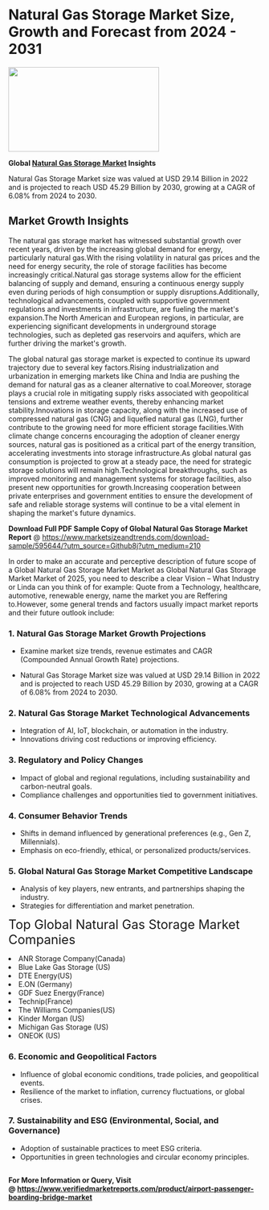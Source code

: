 <H1>Natural Gas Storage Market Size, Growth and Forecast from 2024 - 2031</H1><img class="aligncenter size-medium wp-image-584254" src="https://thirdeyenews.in/wp-content/uploads/2024/09/Global-Market-Research-300x168.jpeg" alt="" width="300" height="168" /><p><strong>Global&nbsp;<a href="https://www.marketsizeandtrends.com/download-sample/595644/?utm_source=Github8j?utm_medium=210">Natural Gas Storage Market</a> Insights</strong></p><p>Natural Gas Storage Market size was valued at USD 29.14 Billion in 2022 and is projected to reach USD 45.29 Billion by 2030, growing at a CAGR of 6.08% from 2024 to 2030.</p><p><h2>Market Growth Insights</h2> <p>The natural gas storage market has witnessed substantial growth over recent years, driven by the increasing global demand for energy, particularly natural gas.With the rising volatility in natural gas prices and the need for energy security, the role of storage facilities has become increasingly critical.Natural gas storage systems allow for the efficient balancing of supply and demand, ensuring a continuous energy supply even during periods of high consumption or supply disruptions.Additionally, technological advancements, coupled with supportive government regulations and investments in infrastructure, are fueling the market's expansion.The North American and European regions, in particular, are experiencing significant developments in underground storage technologies, such as depleted gas reservoirs and aquifers, which are further driving the market's growth.</p> <p>The global natural gas storage market is expected to continue its upward trajectory due to several key factors.Rising industrialization and urbanization in emerging markets like China and India are pushing the demand for natural gas as a cleaner alternative to coal.Moreover, storage plays a crucial role in mitigating supply risks associated with geopolitical tensions and extreme weather events, thereby enhancing market stability.Innovations in storage capacity, along with the increased use of compressed natural gas (CNG) and liquefied natural gas (LNG), further contribute to the growing need for more efficient storage facilities.With climate change concerns encouraging the adoption of cleaner energy sources, natural gas is positioned as a critical part of the energy transition, accelerating investments into storage infrastructure.As global natural gas consumption is projected to grow at a steady pace, the need for strategic storage solutions will remain high.Technological breakthroughs, such as improved monitoring and management systems for storage facilities, also present new opportunities for growth.Increasing cooperation between private enterprises and government entities to ensure the development of safe and reliable storage systems will continue to be a vital element in shaping the market's future dynamics.<p><span class=""><strong>Download Full PDF Sample Copy of Global Natural Gas Storage Market Report</strong> @ <a href="https://www.marketsizeandtrends.com/download-sample/595644/?utm_source=Github8j?utm_medium=210" target="_blank">https://www.marketsizeandtrends.com/download-sample/595644/?utm_source=Github8j?utm_medium=210</a></span></p><p>In order to make an accurate and perceptive description of future scope of a Global&nbsp;Natural Gas Storage Market Market as Global&nbsp;Natural Gas Storage Market Market of 2025, you need to describe a clear Vision &ndash; What Industry or Linda can you think of for example: Quote from a Technology, healthcare, automotive, renewable energy, name the market you are Reffering to.However, some general trends and factors usually impact market reports and their future outlook include:</p><h3>1.&nbsp;<strong>Natural Gas Storage Market Growth Projections</strong></h3><ul><li>Examine market size trends, revenue estimates and CAGR (Compounded Annual Growth Rate) projections.</li><li><p>Natural Gas Storage Market size was valued at USD 29.14 Billion in 2022 and is projected to reach USD 45.29 Billion by 2030, growing at a CAGR of 6.08% from 2024 to 2030.</p></li></ul><h3>2.&nbsp;<strong>Natural Gas Storage Market Technological Advancements</strong></h3><ul><li>Integration of AI, IoT, blockchain, or automation in the industry.</li><li>Innovations driving cost reductions or improving efficiency.</li></ul><h3>3.&nbsp;<strong>Regulatory and Policy Changes</strong></h3><ul><li>Impact of global and regional regulations, including sustainability and carbon-neutral goals.</li><li>Compliance challenges and opportunities tied to government initiatives.</li></ul><h3>4.&nbsp;<strong>Consumer Behavior Trends</strong></h3><ul><li>Shifts in demand influenced by generational preferences (e.g., Gen Z, Millennials).</li><li>Emphasis on eco-friendly, ethical, or personalized products/services.</li></ul><h3>5.&nbsp;<strong>Global Natural Gas Storage Market Competitive Landscape</strong></h3><ul><li>Analysis of key players, new entrants, and partnerships shaping the industry.</li><li>Strategies for differentiation and market penetration.</li></ul><p data-pm-slice="1 1 []"><span style="color: inherit; font-family: inherit; font-size: 25px;">Top Global Natural Gas Storage Market Companies</span></p><div class="" data-test-id=""><p><li>ANR Storage Company(Canada)</li><li> Blue Lake Gas Storage (US)</li><li> DTE Energy(US)</li><li> E.ON (Germany)</li><li> GDF Suez Energy(France)</li><li> Technip(France)</li><li> The Williams Companies(US)</li><li> Kinder Morgan (US)</li><li> Michigan Gas Storage (US)</li><li> ONEOK (US)</li></p></div><h3>6.&nbsp;<strong>Economic and Geopolitical Factors</strong></h3><ul><li>Influence of global economic conditions, trade policies, and geopolitical events.</li><li>Resilience of the market to inflation, currency fluctuations, or global crises.</li></ul><h3>7.&nbsp;<strong>Sustainability and ESG (Environmental, Social, and Governance)</strong></h3><ul><li>Adoption of sustainable practices to meet ESG criteria.</li><li>Opportunities in green technologies and circular economy principles.</li></ul><h2><strong style="font-size: 14px;">For More Information or Query, Visit @&nbsp;</strong><a style="background-color: #ffffff; font-size: 14px;" href="https://www.marketsizeandtrends.com/report/natural-gas-storage-market/" target="_blank">https://www.verifiedmarketreports.com/product/airport-passenger-boarding-bridge-market</a></h2>